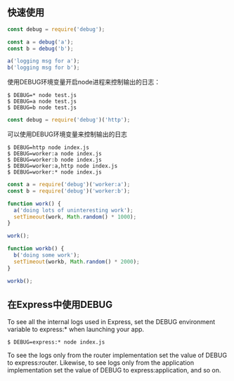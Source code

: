 ## 快速使用
```js
const debug = require('debug');

const a = debug('a');
const b = debug('b');

a('logging msg for a');
b('logging msg for b');

```

使用DEBUG环境变量开启node进程来控制输出的日志：

```shell
$ DEBUG=* node test.js
$ DEBUG=a node test.js
$ DEBUG=b node test.js
```


```js
const debug = require('debug')('http');
```

可以使用DEBUG环境变量来控制输出的日志
```shell
$ DEBUG=http node index.js
$ DEBUG=worker:a node index.js
$ DEBUG=worker:b node index.js
$ DEBUG=worker:a,http node index.js
$ DEBUG=worker:* node index.js
```

```js
const a = require('debug')('worker:a');
const b = require('debug')('worker:b');

function work() {
  a('doing lots of uninteresting work');
  setTimeout(work, Math.random() * 1000);
}

work();

function workb() {
  b('doing some work');
  setTimeout(workb, Math.random() * 2000);
}

workb();
```

## 在Express中使用DEBUG
To see all the internal logs used in Express, set the DEBUG environment variable to express:* when launching your app.

```shell
$ DEBUG=express:* node index.js
```

To see the logs only from the router implementation set the value of DEBUG to express:router. Likewise, to see logs only from the application implementation set the value of DEBUG to express:application, and so on.

